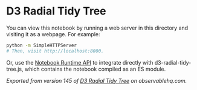 # D3 Radial Tidy Tree

You can view this notebook by running a web server in this directory and
visiting it as a webpage. For example:

```sh
python -m SimpleHTTPServer
# Then, visit http://localhost:8000.
```

Or, use the [Notebook Runtime API](https://github.com/observablehq/notebook-runtime) to
integrate directly with d3-radial-tidy-tree.js, which contains the notebook compiled as an
ES module.

*Exported from version 145 of [D3 Radial Tidy Tree](https://beta.observablehq.com/@mbostock/d3-radial-tidy-tree) on observablehq.com.*